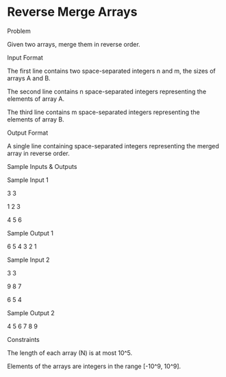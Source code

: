 # Reverse Merge Arrays

Problem





Given two arrays, merge them in reverse order.





Input Format



The first line contains two space-separated integers n and m, the sizes of arrays A and B.

The second line contains n space-separated integers representing the elements of array A.

The third line contains m space-separated integers representing the elements of array B.





Output Format



A single line containing space-separated integers representing the merged array in reverse order.





Sample Inputs & Outputs



Sample Input 1

3 3

1 2 3

4 5 6





Sample Output 1

6 5 4 3 2 1







Sample Input 2

3 3

9 8 7

6 5 4





Sample Output 2

4 5 6 7 8 9







Constraints

The length of each array (N) is at most 10^5.

Elements of the arrays are integers in the range [-10^9, 10^9].



